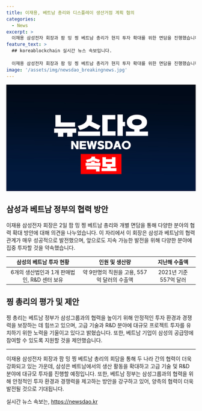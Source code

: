 ```yaml
---
title: 이재용, 베트남 총리와 디스플레이 생산거점 계획 협의
categories:
  - News
excerpt: >
  이재용 삼성전자 회장과 팜 밍 찡 베트남 총리가 현지 투자 확대를 위한 면담을 진행했습니다. 이에 대해 회장은 삼성과 베트남 간의 협력 관계의 성공을 강조하며, 삼성의 지속적인 투자 및 발전을 약속했습니다. 또한, 베트남의 투자 환경 및 경쟁력을 보장하기 위한 법령에 대해 언급했고, 더불어 삼성의 현지 생산 및 R&D 센터 활동 강화를 요청했습니다. 삼성은 베트남에 지속적으로 투자하고 있으며, 현재는 전체 베트남 기업의 파트너로 참여하고 있습니다. 찡 총리는 삼성 전자 평택 사업장을 방문할 예정이며, 이를 통해 더 많은 협력 기회를 모색할 것으로 예상됩니다.
feature_text: >
  ## koreablockchain 실시간 뉴스 속보입니다.

  이재용 삼성전자 회장과 팜 밍 찡 베트남 총리가 현지 투자 확대를 위한 면담을 진행했습니다. 이에 대해 회장은 삼성과 베트남 간의 협력 관계의 성공을 강조하며, 삼성의 지속적인 투자 및 발전을 약속했습니다. 또한, 베트남의 투자 환경 및 경쟁력을 보장하기 위한 법령에 대해 언급했고, 더불어 삼성의 현지 생산 및 R&D 센터 활동 강화를 요청했습니다. 삼성은 베트남에 지속적으로 투자하고 있으며, 현재는 전체 베트남 기업의 파트너로 참여하고 있습니다. 찡 총리는 삼성 전자 평택 사업장을 방문할 예정이며, 이를 통해 더 많은 협력 기회를 모색할 것으로 예상됩니다.
image: '/assets/img/newsdao_breakingnews.jpg'
---
```


<p><img src="/assets/img/newsdao_breakingnews.jpg" alt="koreablockchain 속보" /></p>

<h2 data-ke-size="size26">삼성과 베트남 정부의 협력 방안</h2>

<p data-ke-size="size16">이재용 삼성전자 회장은 2일 팜 밍 찡 베트남 총리와 개별 면담을 통해 다양한 분야의 협력 확대 방안에 대해 의견을 나누었습니다. 이 자리에서 이 회장은 삼성과 베트남의 협력 관계가 매우 성공적으로 발전했으며, 앞으로도 지속 가능한 발전을 위해 다양한 분야에 집중 투자할 것을 약속했습니다.</p>

<table>
<thead>
<tr>
<th style="text-align: center;">삼성의 베트남 투자 현황</th>
<th style="text-align: center;">인원 및 생산량</th>
<th style="text-align: center;">지난해 수출액</th>
</tr>
</thead>
<tbody>
<tr>
<td style="text-align: center;">6개의 생산법인과 1개 판매법인, R&D 센터 보유</td>
<td style="text-align: center;">약 9만명의 직원을 고용, 557억 달러의 수출액</td>
<td style="text-align: center;">2021년 기준 557억 달러</td>
</tr>
</tbody>
</table>

<h2 data-ke-size="size26">찡 총리의 평가 및 제안</h2>

<p data-ke-size="size16">찡 총리는 베트남 정부가 삼성그룹과의 협력을 높이기 위해 안정적인 투자 환경과 경쟁력을 보장하는 데 힘쓰고 있으며, 고급 기술과 R&D 분야에 대규모 프로젝트 투자를 유치하기 위한 노력을 기울이고 있다고 밝혔습니다. 또한, 베트남 기업이 삼성의 공급망에 참여할 수 있도록 지원할 것을 제안했습니다.</p>

<hr>

<p>이재용 삼성전자 회장과 팜 밍 찡 베트남 총리의 회담을 통해 두 나라 간의 협력이 더욱 강화되고 있는 가운데, 삼성은 베트남에서의 생산 활동을 확대하고 고급 기술 및 R&amp;D 분야에 대규모 투자를 진행할 예정입니다. 또한, 베트남 정부는 삼성그룹과의 협력을 위해 안정적인 투자 환경과 경쟁력을 제고하는 방안을 강구하고 있어, 양측의 협력이 더욱 발전될 것으로 기대됩니다.</p>
실시간 뉴스 속보는, <a href="https://newsdao.kr" rel="dofollow">https://newsdao.kr</a>


